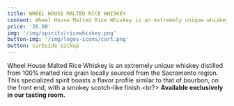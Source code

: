 ```yaml
---
title: WHEEL HOUSE MALTED RICE WHISKEY
content: Wheel House Malted Rice Whiskey is an extremely unique whiskey distilled from 100% malted rice grain locally sourced from the Sacramento region. This specialized spirit boasts a flavor profile similar to that of bourbon, on the front end, with a smokey scotch-like finish.
price: '26.00'
img: '/img/spirits/ricewhiskey.png'
button-img: '/img/logos-icons/cart.png'
button: curbside pickup
---
```

Wheel House Malted Rice Whiskey is an extremely unique whiskey distilled from 100% malted rice grain locally sourced from the Sacramento region. This specialized spirit boasts a flavor profile similar to that of bourbon, on the front end, with a smokey scotch-like finish.<br?> <b>Available exclusively in our tasting room.</b>